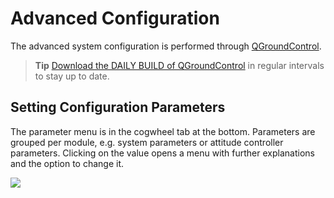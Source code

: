 # Advanced Configuration

The advanced system configuration is performed through [QGroundControl](qgroundcontrol-intro.md).

> **Tip** [Download the DAILY BUILD of QGroundControl](http://qgroundcontrol.com/downloads) in regular intervals to stay up to date.

## Setting Configuration Parameters

The parameter menu is in the cogwheel tab at the bottom. Parameters are grouped per module, e.g. system parameters or attitude controller parameters. Clicking on the value opens a menu with further explanations and the option to change it.

![](../images/gcs/setting_parameter.png)
